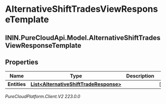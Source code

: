 # AlternativeShiftTradesViewResponseTemplate

## ININ.PureCloudApi.Model.AlternativeShiftTradesViewResponseTemplate

## Properties

|Name | Type | Description | Notes|
|------------ | ------------- | ------------- | -------------|
| **Entities** | [**List&lt;AlternativeShiftTradeResponse&gt;**](AlternativeShiftTradeResponse) |  | [optional] |



_PureCloudPlatform.Client.V2 223.0.0_
